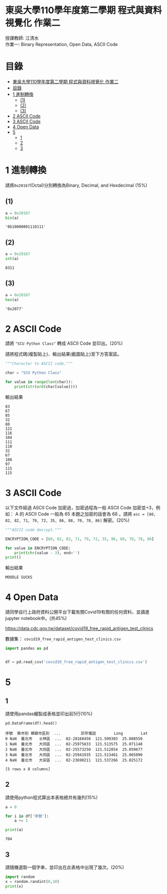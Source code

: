# 東吳大學110學年度第二學期 程式與資料視覺化 作業二
授課教師: 江清水  
作業一: Binary Representation, Open Data, ASCII Code

# 目錄

<!-- @import "[TOC]" {cmd="toc" depthFrom=1 depthTo=6 orderedList=false} -->
<!-- code_chunk_output -->

- [東吳大學110學年度第二學期 程式與資料視覺化 作業二](#東吳大學110學年度第二學期-程式與資料視覺化-作業二)
- [目錄](#目錄)
- [1 進制轉換](#1-進制轉換)
  - [(1)](#1)
  - [(2)](#2)
  - [(3)](#3)
- [2 ASCII Code](#2-ascii-code)
- [3 ASCII Code](#3-ascii-code)
- [4 Open Data](#4-open-data)
- [5](#5)
  - [1](#1-1)
  - [2](#2-1)
  - [3](#3-1)

<!-- /code_chunk_output -->

# 1 進制轉換
請將`0o20167`(Octal)分別轉換為Binary, Decimal, and Hexdecimal ($`15\%`$)

## (1)

```python
a = 0o20167
bin(a)
```

```
'0b10000001110111'
```

## (2)

```python
a = 0o20167
int(a)
```

```
8311
```

## (3)

```python
a = 0o20167
hex(a)
```

```
'0x2077'
```

# 2 ASCII Code
請將 `"SCU Python Class"` 轉成 ASCII Code 並印出。($`20\%`$)

請將程式碼(複製貼上)、輸出結果(截圖貼上)至下方答案區。

```python
"""Character to ASCII code."""

char = "SCU Python Class"

for value in range(len(char)):
    print(str(ord(char[value])))
```

輸出結果

```
83
67
85
32
80
121
116
104
111
110
32
67
108
97
115
115
```

# 3 ASCII Code
以下文件經過 ASCII Code 加密過，加密過程為一般 ASCII Code 加密並$`+ 3`$，例如： A 的 ASCII Code 一般為 65 本題之加密的話會為 68 。請將 `asc = [80, 82, 82, 71, 79, 72, 35, 86, 88, 70, 78, 86]` 解密。($`20\%`$)

```python
"""ASCII code decrypt."""

ENCRYPTION_CODE = [80, 82, 82, 71, 79, 72, 35, 86, 88, 70, 78, 86]

for value in ENCRYPTION_CODE:
    print(chr(value - 3), end='')
print()
```

輸出結果

```
MOODLE SUCKS
```

# 4 Open Data
請同學自行上政府資料公開平台下載有關Covid19有關的任何資料，並讀進jupyter notebook中。(共45%)

https://data.cdc.gov.tw/dataset/covid19_free_rapid_antigen_test_clinics

數據集： `covid19_free_rapid_antigen_test_clinics.csv`

```python
import pandas as pd


df = pd.read_csv('covid19_free_rapid_antigen_test_clinics.csv')
```

# 5
## 1
請使用pandas繪製成表格並印出前5行(10%)

```python
pd.DataFrame(df).head()
```

```
序號  縣市別 鄉鎮市區別  ...         診所電話        Long        Lat
0 NaN  臺北市   士林區  ...  02-28168456  121.509303  25.088550
1 NaN  臺北市   大同區  ...  02-25975833  121.513575  25.071148
2 NaN  臺北市   大同區  ...  02-25573250  121.512854  25.059677
3 NaN  臺北市   大同區  ...  02-25941935  121.513461  25.065090
4 NaN  臺北市   大安區  ...  02-23690211  121.537266  25.025172

[5 rows x 8 columns]
```

## 2
請使用python程式算出本表格總共有幾列(15%)

```python
a = 0

for i in df['序號']:
    a += 1

print(a)
```

```
704
```

## 3
請隨機選取一個字串，並印出在此表格中出現了幾次。(20%)

```python
import random
x = random.randint(0,10)
print(x)
```
